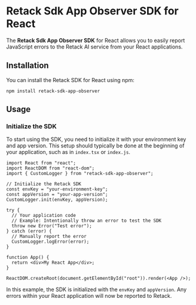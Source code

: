 # Retack Sdk App Observer SDK for React

The **Retack Sdk App Observer SDK** for React allows you to easily report JavaScript errors to the Retack AI service from your React applications.

## Installation

You can install the Retack SDK for React using npm:

`npm install retack-sdk-app-observer`

## Usage

### Initialize the SDK

To start using the SDK, you need to initialize it with your environment key and app version.
This setup should typically be done at the beginning of your application, such as in `index.tsx` or `index.js`.

```
import React from "react";
import ReactDOM from "react-dom";
import { CustomLogger } from "retack-sdk-app-observer";

// Initialize the Retack SDK
const envKey = "your-environment-key"; 
const appVersion = "your-app-version";
CustomLogger.init(envKey, appVersion);

try {
  // Your application code
  // Example: Intentionally throw an error to test the SDK
  throw new Error("Test error");
} catch (error) {
  // Manually report the error
  CustomLogger.logError(error);
}

function App() {
  return <div>My React App</div>;
}

ReactDOM.createRoot(document.getElementById("root")).render(<App />);
```

In this example, the SDK is initialized with the `envKey` and `appVersion`.
Any errors within your React application will now be reported to Retack.
